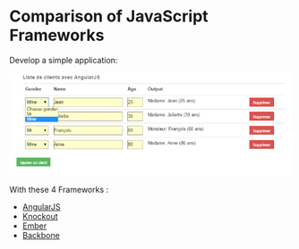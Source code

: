 Comparison of JavaScript Frameworks 
====================================

Develop a simple application:

![alt tag](https://raw.githubusercontent.com/ludo6577/JavascriptFrameworks/master/app.png)

With these 4 Frameworks : 

* [AngularJS](https://github.com/ludo6577/JavascriptFrameworks/angular.html)
* [Knockout](https://github.com/ludo6577/JavascriptFrameworks/knockout.html)
* [Ember](https://github.com/ludo6577/JavascriptFrameworks/ember.html)
* [Backbone](https://github.com/ludo6577/JavascriptFrameworks/backbone.html)
